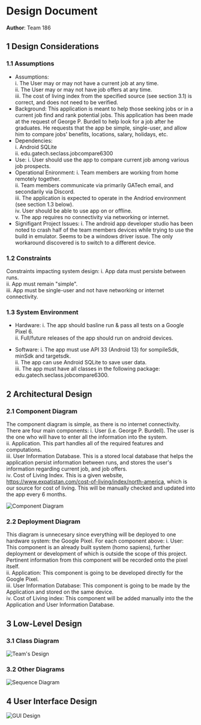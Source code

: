 # Design Document

**Author**: Team 186

## 1 Design Considerations

### 1.1 Assumptions

- Assumptions:  
i. The User may or may not have a current job at any time.  
ii. The User may or may not have job offers at any time.  
iii. The cost of living index from the specified source (see section 3.1) is correct, and does not need to be verified.  
- Background: This application is meant to help those seeking jobs or in a current job find and rank potential jobs. This application has been made at the request of George P. Burdell to help look for a job after he graduates. He requests that the app be simple, single-user, and allow him to compare jobs' benefits, locations, salary, holidays, etc.
- Dependencies:  
i. Android SQLite  
ii. edu.gatech.seclass.jobcompare6300  
- Use:
i. User should use the app to compare current job among various job prospects.  
- Operational Enironment:
i. Team members are working from home remotely together.  
ii. Team members communicate via primarily GATech email, and secondarily via Discord.  
iii. The application is expected to operate in the Andriod environment (see section 1.3 below).  
iv. User should be able to use app on or offline.  
v. The app requires no connectivity via networking or internet.  
- Signifigant Project Issues:
i. The android app developer studio has been noted to crash half of the team members devices while trying to use the build in emulator. Seems to be a windows driver issue. The only workaround discovered is to switch to a different device.  

### 1.2 Constraints

Constraints impacting system design:
i. App data must persiste between runs.  
ii. App must remain "simple".  
iii. App must be single-user and not have networking or internet connectivity.  

### 1.3 System Environment

- Hardware:
i. The app should basline run & pass all tests on a Google Pixel 6.  
ii. Full/future releases of the app should run on android devices.  

- Software:
i. The app must use API 33 (Android 13) for sompileSdk, minSdk and targetsdk.  
ii. The app can use Android SQLite to save user data.  
iii. The app must have all classes in the following package: edu.gatech.seclass.jobcompare6300.  

## 2 Architectural Design

### 2.1 Component Diagram

The component diagram is simple, as there is no internet connectivity. There are four main components:
i. User (i.e. George P. Burdell). The user is the one who will have to enter all the information into the system.  
ii. Application. This part handles all of the required features and computations.  
iii. User Information Database. This is a stored local database that helps the application persist information between runs, and stores the user's information regarding current job, and job offers.  
iv. Cost of Living Index. This is a given website, https://www.expatistan.com/cost-of-living/index/north-america, which is our source for cost of living. This will be manually checked and updated into the app every 6 months.  

![Component Diagram](./images/Component_Diagram.png)

### 2.2 Deployment Diagram

This diagram is unnecesary since everything will be deployed to one hardware system: the Google Pixel. For each component above:
i. User: This component is an already built system (homo sapiens), further deployment or development of which is outside the scope of this project. Pertinent information from this component will be recorded onto the pixel itself.  
ii. Application: This component is going to be developed directly for the Google Pixel.  
iii. User Information Database: This component is going to be made by the Application and stored on the same device.  
iv. Cost of Living index: This component will be added manually into the the Application and User Information Database.  

## 3 Low-Level Design

### 3.1 Class Diagram

![Team's Design](./images/team_design.png)

### 3.2 Other Diagrams

![Sequence Diagram](./images/Sequence_Diagram.png)

## 4 User Interface Design

![GUI Design](./images/GUI_Design.png)
